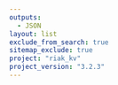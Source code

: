 ```yaml
---
outputs:
  - JSON
layout: list
exclude_from_search: true
sitemap_exclude: true
project: "riak_kv"
project_version: "3.2.3"
---
```



